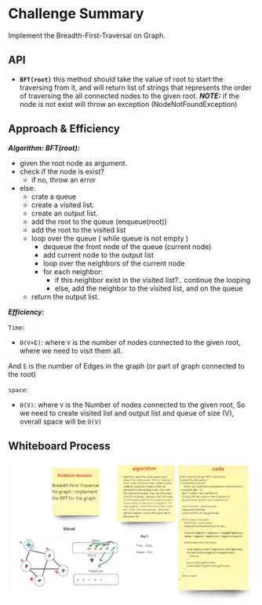 # Challenge Summary

Implement the Breadth-First-Traversal on Graph.



## API

* **`BFT(root)`** this method should take the value of root to start the traversing from it, and will return list of strings that represents the order of traversing the all connected nodes to the given root.
  ***NOTE:*** if the node is not exist will throw an exception (NodeNotFoundException)


## Approach & Efficiency

***Algorithm: BFT(root):***

* given the root node as argument.
* check if the node is exist?
    * if no, throw an error
* else:
    * crate a queue
    * create a visited list.
    * create an output list.
    * add the root to the queue (enqueue(root))
    * add the root to the visited list
    * loop over the queue ( while queue is not empty )
        * dequeue the front node of the queue (current node)
        * add current node to the output list
        * loop over the neighbors of the current node
        * for each neighbor:
            * if this neighbor exist in the visited list?.. continue the looping
            * else, add the neighbor to the visited list, and on the queue
    * return the output list.


***Efficiency:***

`Time`:

* `O(V+E)`:
  where `V` is the number of nodes connected to the given root, where we need to visit them all.

And `E` is the number of Edges in the graph (or part of graph connected to the root)

`space`:

* `O(V)`:
  where `V` is the Number of nodes connected to the given root, So we need to create visited list and output list and queue of size (V), overall space will be `O(V)`




## Whiteboard Process
![graph](graph.jpg)